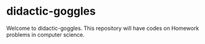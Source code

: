 # didactic-goggles
Welcome to didactic-goggles. This repository will have codes on Homework problems in computer science.  
